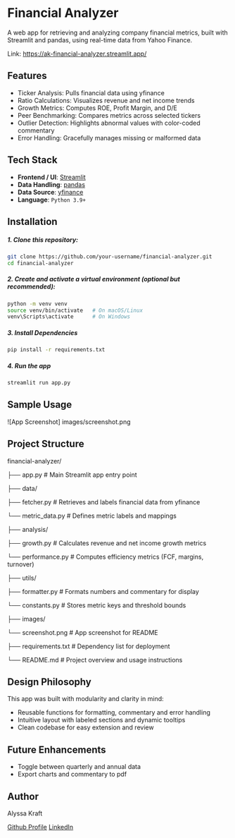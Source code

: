 # Financial Analyzer

A web app for retrieving and analyzing company financial metrics, built with Streamlit and pandas, using real-time data from Yahoo Finance.

Link: https://ak-financial-analyzer.streamlit.app/

## Features

- Ticker Analysis: Pulls financial data using yfinance
- Ratio Calculations: Visualizes revenue and net income trends
- Growth Metrics: Computes ROE, Profit Margin, and D/E
- Peer Benchmarking: Compares metrics across selected tickers
- Outlier Detection: Highlights abnormal values with color-coded commentary
- Error Handling: Gracefully manages missing or malformed data

## Tech Stack

- **Frontend / UI**: [Streamlit](https://streamlit.io/)
- **Data Handling**: [pandas](https://pandas.pydata.org/)
- **Data Source**: [yfinance](https://pypi.org/project/yfinance/)
- **Language**: `Python 3.9+`

## Installation

##### 1. Clone this repository:
   ```bash
   git clone https://github.com/your-username/financial-analyzer.git
   cd financial-analyzer
   ```
##### 2. Create and activate a virtual environment (optional but recommended):
   ```bash
   python -m venv venv
   source venv/bin/activate   # On macOS/Linux
   venv\Scripts\activate      # On Windows
   ```
##### 3. Install Dependencies
   ```bash
   pip install -r requirements.txt
   ```
##### 4. Run the app
   ```bash
   streamlit run app.py
   ```

## Sample Usage

![App Screenshot] images/screenshot.png

## Project Structure

financial-analyzer/ 

├── app.py # Main Streamlit app entry point 

├── data/ 

   ├── fetcher.py # Retrieves and labels financial data from yfinance 

   └── metric_data.py # Defines metric labels and mappings 

├── analysis/ 

   ├── growth.py # Calculates revenue and net income growth metrics 

   └── performance.py # Computes efficiency metrics (FCF, margins, turnover) 

├── utils/ 

   ├── formatter.py # Formats numbers and commentary for display 

   └── constants.py # Stores metric keys and threshold bounds 

├── images/ 

   └── screenshot.png # App screenshot for README 

├── requirements.txt # Dependency list for deployment 

└── README.md # Project overview and usage instructions

## Design Philosophy

This app was built with modularity and clarity in mind:

- Reusable functions for formatting, commentary and error handling
- Intuitive layout with labeled sections and dynamic tooltips
- Clean codebase for easy extension and review

## Future Enhancements

- Toggle between quarterly and annual data
- Export charts and commentary to pdf

## Author

Alyssa Kraft

[Github Profile](https://github.com/alyssakraft) [LinkedIn](www.linkedin.com/in/alyssa-g-kraft)

